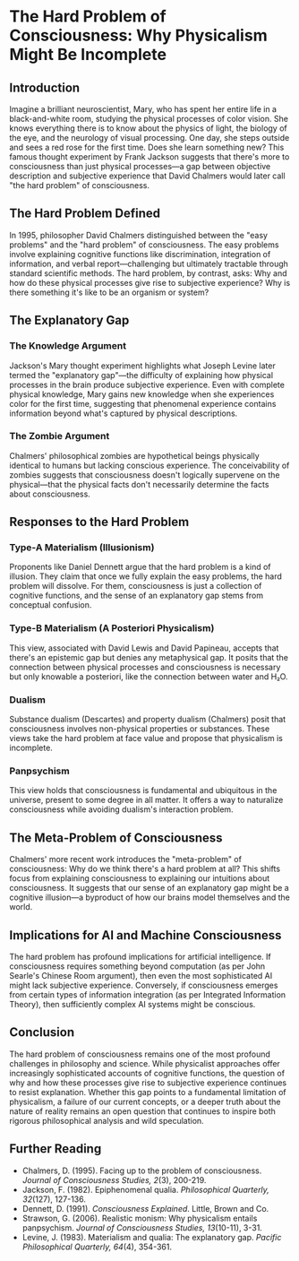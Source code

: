 # The Hard Problem of Consciousness: Why Physicalism Might Be Incomplete

## Introduction

Imagine a brilliant neuroscientist, Mary, who has spent her entire life in a black-and-white room, studying the physical processes of color vision. She knows everything there is to know about the physics of light, the biology of the eye, and the neurology of visual processing. One day, she steps outside and sees a red rose for the first time. Does she learn something new? This famous thought experiment by Frank Jackson suggests that there's more to consciousness than just physical processes—a gap between objective description and subjective experience that David Chalmers would later call "the hard problem" of consciousness.

## The Hard Problem Defined

In 1995, philosopher David Chalmers distinguished between the "easy problems" and the "hard problem" of consciousness. The easy problems involve explaining cognitive functions like discrimination, integration of information, and verbal report—challenging but ultimately tractable through standard scientific methods. The hard problem, by contrast, asks: Why and how do these physical processes give rise to subjective experience? Why is there something it's like to be an organism or system?

## The Explanatory Gap

### The Knowledge Argument
Jackson's Mary thought experiment highlights what Joseph Levine later termed the "explanatory gap"—the difficulty of explaining how physical processes in the brain produce subjective experience. Even with complete physical knowledge, Mary gains new knowledge when she experiences color for the first time, suggesting that phenomenal experience contains information beyond what's captured by physical descriptions.

### The Zombie Argument
Chalmers' philosophical zombies are hypothetical beings physically identical to humans but lacking conscious experience. The conceivability of zombies suggests that consciousness doesn't logically supervene on the physical—that the physical facts don't necessarily determine the facts about consciousness.

## Responses to the Hard Problem

### Type-A Materialism (Illusionism)
Proponents like Daniel Dennett argue that the hard problem is a kind of illusion. They claim that once we fully explain the easy problems, the hard problem will dissolve. For them, consciousness is just a collection of cognitive functions, and the sense of an explanatory gap stems from conceptual confusion.

### Type-B Materialism (A Posteriori Physicalism)
This view, associated with David Lewis and David Papineau, accepts that there's an epistemic gap but denies any metaphysical gap. It posits that the connection between physical processes and consciousness is necessary but only knowable a posteriori, like the connection between water and H₂O.

### Dualism
Substance dualism (Descartes) and property dualism (Chalmers) posit that consciousness involves non-physical properties or substances. These views take the hard problem at face value and propose that physicalism is incomplete.

### Panpsychism
This view holds that consciousness is fundamental and ubiquitous in the universe, present to some degree in all matter. It offers a way to naturalize consciousness while avoiding dualism's interaction problem.

## The Meta-Problem of Consciousness

Chalmers' more recent work introduces the "meta-problem" of consciousness: Why do we think there's a hard problem at all? This shifts focus from explaining consciousness to explaining our intuitions about consciousness. It suggests that our sense of an explanatory gap might be a cognitive illusion—a byproduct of how our brains model themselves and the world.

## Implications for AI and Machine Consciousness

The hard problem has profound implications for artificial intelligence. If consciousness requires something beyond computation (as per John Searle's Chinese Room argument), then even the most sophisticated AI might lack subjective experience. Conversely, if consciousness emerges from certain types of information integration (as per Integrated Information Theory), then sufficiently complex AI systems might be conscious.

## Conclusion

The hard problem of consciousness remains one of the most profound challenges in philosophy and science. While physicalist approaches offer increasingly sophisticated accounts of cognitive functions, the question of why and how these processes give rise to subjective experience continues to resist explanation. Whether this gap points to a fundamental limitation of physicalism, a failure of our current concepts, or a deeper truth about the nature of reality remains an open question that continues to inspire both rigorous philosophical analysis and wild speculation.

## Further Reading

- Chalmers, D. (1995). Facing up to the problem of consciousness. *Journal of Consciousness Studies, 2*(3), 200-219.
- Jackson, F. (1982). Epiphenomenal qualia. *Philosophical Quarterly, 32*(127), 127-136.
- Dennett, D. (1991). *Consciousness Explained*. Little, Brown and Co.
- Strawson, G. (2006). Realistic monism: Why physicalism entails panpsychism. *Journal of Consciousness Studies, 13*(10-11), 3-31.
- Levine, J. (1983). Materialism and qualia: The explanatory gap. *Pacific Philosophical Quarterly, 64*(4), 354-361.
